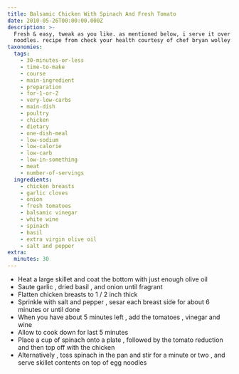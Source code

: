 ```yaml
---
title: Balsamic Chicken With Spinach And Fresh Tomato
date: 2010-05-26T00:00:00.000Z
description: >-
  Fresh & easy, tweak as you like. as mentioned below, i serve it over egg
  noodles. recipe from check your health courtesy of chef bryan wolley.
taxonomies:
  tags:
    - 30-minutes-or-less
    - time-to-make
    - course
    - main-ingredient
    - preparation
    - for-1-or-2
    - very-low-carbs
    - main-dish
    - poultry
    - chicken
    - dietary
    - one-dish-meal
    - low-sodium
    - low-calorie
    - low-carb
    - low-in-something
    - meat
    - number-of-servings
  ingredients:
    - chicken breasts
    - garlic cloves
    - onion
    - fresh tomatoes
    - balsamic vinegar
    - white wine
    - spinach
    - basil
    - extra virgin olive oil
    - salt and pepper
extra:
  minutes: 30
---
```

 - Heat a large skillet and coat the bottom with just enough olive oil
 - Saute garlic , dried basil , and onion until fragrant
 - Flatten chicken breasts to 1 / 2 inch thick
 - Sprinkle with salt and pepper , sesar each breast side for about 6 minutes or until done
 - When you have about 5 minutes left , add the tomatoes , vinegar and wine
 - Allow to cook down for last 5 minutes
 - Place a cup of spinach onto a plate , followed by the tomato reduction and then top off with the chicken
 - Alternatively , toss spinach in the pan and stir for a minute or two , and serve skillet contents on top of egg noodles

